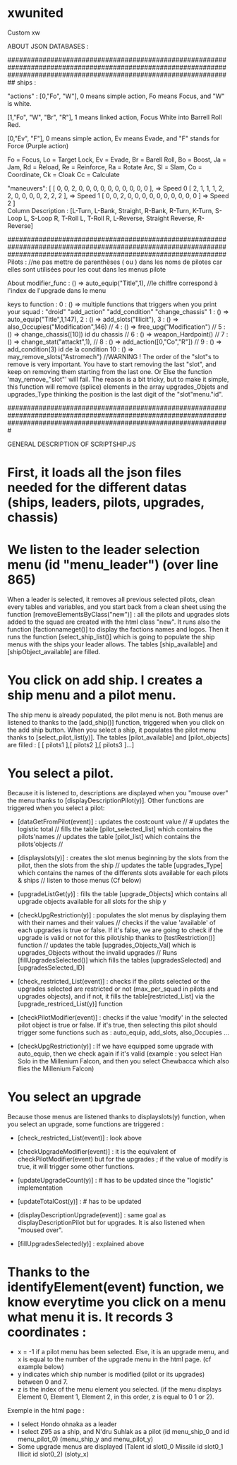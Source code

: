 # xwunited
 Custom xw

ABOUT JSON DATABASES :

##########################################################################################################################################################################
ships : 

"actions" : [0,"Fo", "W"], 
 0 means simple action, Fo means Focus, and "W" is white.

 [1,"Fo", "W", "Br", "R"],
  1 means linked action, Focus White into Barrell Roll Red.

 [0,"Ev", "F"],
 0 means simple action, Ev means Evade, and "F" stands for Force (Purple action)

  Fo = Focus, 
  Lo = Target Lock,
  Ev = Evade,
  Br = Barell Roll, 
  Bo = Boost, 
  Ja = Jam, 
  Rd = Reload, 
  Re = Reinforce, 
  Ra = Rotate Arc, 
  Sl = Slam, 
  Co = Coordinate, 
  Ck = Cloak
  Cc = Calculate


  "maneuvers": [
                [ 0, 0, 2, 0, 0, 0, 0, 0, 0, 0, 0, 0, 0 ], => Speed 0
                [ 2, 1, 1, 1, 2, 2, 0, 0, 0, 0, 2, 2, 2 ], => Speed 1
                [ 0, 0, 2, 0, 0, 0, 0, 0, 0, 0, 0, 0, 0 ] => Speed 2
  ]             
  Column Description : [L-Turn, L-Bank, Straight, R-Bank, R-Turn, K-Turn, S-Loop L, S-Loop R, T-Roll L, T-Roll R, L-Reverse, Straight Reverse, R-Reverse]

########################################################################################################################################################################
  Pilots :
  //ne pas mettre de parenthèses ( ou ) dans les noms de pilotes car elles sont utilisées pour les cout dans les menus pilote

  About modifier_func :
  () => auto_equip("Title",1), //le chiffre correspond à l'index de l'upgrade dans le menu

  keys to function :
  0 : () => multiple functions that triggers when you print your squad : "droid" "add_action" "add_condition" "change_chassis"
  1 : () => auto_equip("Title",1,147),
  2 : () => add_slots("Illicit"),
  3 : () => also_Occupies("Modification",146)
  // 4 : () => free_upg("Modification")
  // 5 : () => change_chassis([10])    id du chassis
  // 6 : () => weapon_Hardpoint()
  // 7 : () => change_stat("attackt",1),
  // 8 : () => add_action([0,"Co","R"])
  // 9 : () => add_condition(3)     id de la condition
  10 : () => may_remove_slots("Astromech") //WARNING ! The order of the "slot"s to remove is very important. You have to start removing the last "slot", and keep on removing them starting from the last one. Or Else the function 'may_remove_"slot"' will fail. The reason is a bit tricky, but to make it simple, this function will remove (splice) elements in the array upgrades_Objets and upgrades_Type thinking the position is the last digit of the "slot"menu."id". 

#########################################################################################################################################################################

GENERAL DESCRIPTION OF SCRIPTSHIP.JS

# First, it loads all the json files needed for the different datas (ships, leaders, pilots, upgrades, chassis)

# We listen to the leader selection menu (id "menu_leader") (over line 865)
When a leader is selected, it removes all previous selected pilots, clean every tables and variables, and you start back from a clean sheet using the function [removeElementsByClass("new")] : all the pilots and upgrades slots added to the squad are created with the html class "new".
It runs also the function [factionnameget()] to display the factions names and logos.
Then it runs the function [select_ship_list()] which is going to populate the ship menus with the ships your leader allows.
The tables [ship_available] and [shipObject_available] are filled.


# You click on add ship. I creates a ship menu and a pilot menu. 
The ship menu is already populated, the pilot menu is not. Both menus are listened to thanks to the [add_ship()] function, triggered when you click on the add ship button.
When you select a ship, it populates the pilot menu thanks to [select_pilot_list(y)].
The tables [pilot_available] and [pilot_objects] are filled : [ [ pilots1 ],[ pilots2 ],[ pilots3 ]...]

# You select a pilot.
Because it is listened to, descriptions are displayed when you "mouse over" the menu thanks to [displayDescriptionPilot(y)].
Other functions are triggered when you select a pilot:
- [dataGetFromPilot(event)] : updates the costcount value // # updates the logistic total // fills the table [pilot_selected_list] which contains the pilots'names // updates the table [pilot_list] which contains the pilots'objects //

- [displayslots(y)] : creates the slot menus beginning by the slots from the pilot, then the slots from the ship // updates the table [upgrades_Type] which contains the names of the differents slots available for each pilots & ships // listen to those menus (Cf below)

- [upgradeListGet(y)] : fills the table [upgrade_Objects] which contains all upgrade objects available for all slots for the ship y

- [checkUpgRestriction(y)] : populates the slot menus by displaying them with their names and their values // checks if the value 'available' of each upgrades is true or false. If it's false, we are going to check if the upgrade is valid or not for this pilot/ship thanks to [testRestriction()] function // updates the table [upgrades_Objects_Val] which is upgrades_Objects without the invalid upgrades // Runs [fillUpgradesSelected()] which fills the tables [upgradesSelected] and [upgradesSelected_ID]

- [check_restricted_List(event)] : checks if the pilots selected or the upgrades selected are restricted or not (max_per_squad in pilots and upgrades objects), and if not, it fills the table[restricted_List] via the [upgrade_restriced_List(y)] function

- [checkPilotModifier(event)] : checks if the value 'modify' in the selected pilot object is true or false. If it's true, then selecting this pilot should trigger some functions such as : auto_equip, add_slots, also_Occupies ...

- [checkUpgRestriction(y)] : If we have equipped some upgrade with auto_equip, then we check again if it's valid (example : you select Han Solo in the Millenium Falcon, and then you select Chewbacca which also flies the Millenium Falcon)

# You select an upgrade
Because those menus are listened thanks to displayslots(y) function, when you select an upgrade, some functions are triggered :
- [check_restricted_List(event)] : look above

- [checkUpgradeModifier(event)] : it is the equivalent of checkPilotModifier(event) but for the upgrades ; if the value of modify is true, it will trigger some other functions.

- [updateUpgradeCount(y)] : # has to be updated since the "logistic" implementation

- [updateTotalCost(y)] : # has to be updated

- [displayDescriptionUpgrade(event)] : same goal as displayDescriptionPilot but for upgrades. It is also listened when "moused over".

- [fillUpgradesSelected(y)] : explained above



# Thanks to the identifyElement(event) function, we know everytime you click on a menu what menu it is. It records 3 coordinates :
- x = -1 if a pilot menu has been selected. Else, it is an upgrade menu, and x is equal to the number of the upgrade menu in the html page. (cf example below)
- y indicates which ship number is modified (pilot or its upgrades) between 0 and 7.
- z is the index of the menu element you selected. (if the menu displays Element 0, Element 1, Element 2, in this order, z is equal to 0 1 or 2).

Exemple in the html page : 
- I select Hondo ohnaka as a leader
- I select Z95 as a ship, and N'dru Suhlak as a pilot (id menu_ship_0 and id menu_pilot_0) (menu_ship_y and menu_pilot_y)
- Some upgrade menus are displayed (Talent id slot0_0  Missile id slot0_1   Illicit id slot0_2) (sloty_x)

#  


